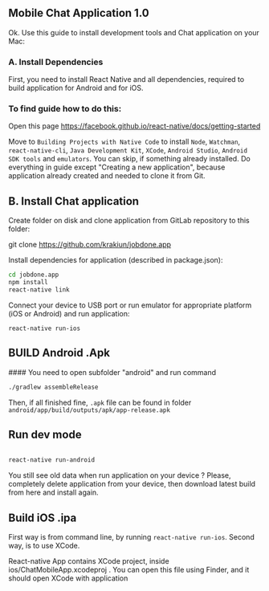 ## Mobile Chat Application 1.0


Ok. Use this guide to install development tools and Chat application on your Mac:

### A. Install Dependencies

First, you need to install React Native and all dependencies, required to build application for Android and for iOS.

### To find guide how to do this:

Open this page https://facebook.github.io/react-native/docs/getting-started

Move to `Building Projects with Native Code` to install `Node`, `Watchman`, `react-native-cli`, `Java Development Kit`, `XCode`, `Android Studio`, `Android SDK tools` and `emulators`. You can skip, if something already installed. Do everything in guide except "Creating a new application", because application already created and needed to clone it from Git.



## B. Install Chat application


Create folder on disk and clone application from GitLab repository to this folder:

git clone https://github.com/krakiun/jobdone.app


Install dependencies for application (described in package.json):

```bash
cd jobdone.app
npm install
react-native link

```


Connect your device to USB port or run emulator for appropriate platform (iOS or Android) and run application:

```react-native run-ios```

##  BUILD Android .Apk 

#### You need to open subfolder "android" and run command 
```bash
./gradlew assembleRelease
```

Then, if all finished fine, `.apk` file can be found in folder `android/app/build/outputs/apk/app-release.apk`



## Run dev mode

```bash

react-native run-android

```

You still see old data when run application on your device ?
Please, completely delete application from your device, then download latest build from here and install again.



## Build iOS .ipa

First way is from command line, by running `react-native run-ios`.
Second way, is to use XCode.

React-native App contains XCode project, inside ios/ChatMobileApp.xcodeproj .
You can open this file using Finder, and it should open XCode with application

